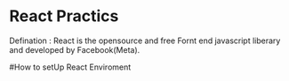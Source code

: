 # React Practics
Defination : React is the opensource and free Fornt end javascript liberary and developed by Facebook(Meta). 

#How to setUp React Enviroment


